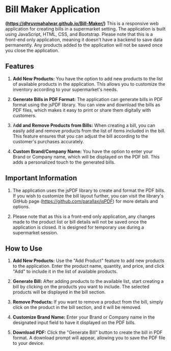 **<h1>Bill Maker Application</h1>(https://dhruvmahalwar.github.io/Bill-Maker/)**
This is a responsive web application for creating bills in a supermarket setting. The application is built using JavaScript, HTML, CSS, and Bootstrap. Please note that this is a front-end only application, meaning it doesn't have a backend to save data permanently. Any products added to the application will not be saved once you close the application.

**<h2>Features</h2>**
1. **Add New Products:** You have the option to add new products to the list of available products in the application. This allows you to customize the inventory according to your supermarket's needs.

2. **Generate Bills in PDF Format:** The application can generate bills in PDF format using the jsPDF library. You can view and download the bills as PDF files, which makes it easy to print or share them digitally with customers.

3. A**dd and Remove Products from Bills:** When creating a bill, you can easily add and remove products from the list of items included in the bill. This feature ensures that you can adjust the bill according to the customer's purchases accurately.

4. **Custom Brand/Company Name:** You have the option to enter your Brand or Company name, which will be displayed on the PDF bill. This adds a personalized touch to the generated bills.

**<h2>Important Information</h2>**
1. The application uses the jsPDF library to create and format the PDF bills. If you wish to customize the bill layout further, you can visit the library's GitHub page (https://github.com/parallax/jsPDF) for more details and options.

2. Please note that as this is a front-end only application, any changes made to the product list or bill details will not be saved once the application is closed. It is designed for temporary use during a supermarket session.

**<h2>How to Use</h2>**
1. **Add New Products:** Use the "Add Product" feature to add new products to the application. Enter the product name, quantity, and price, and click "Add" to include it in the list of available products.

2. **Generate Bill:** After adding products to the available list, start creating a bill by clicking on the products you want to include. The selected products will be displayed in the bill section.

3. **Remove Products:** If you want to remove a product from the bill, simply click on the product in the bill section, and it will be removed.

4. **Customize Brand Name:** Enter your Brand or Company name in the designated input field to have it displayed on the PDF bills.

5. **Download PDF:** Click the "Generate Bill" button to create the bill in PDF format. A download prompt will appear, allowing you to save the PDF file to your device.
